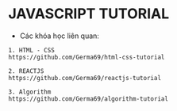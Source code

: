 # JAVASCRIPT TUTORIAL

- Các khóa học liên quan: 

```
1. HTML - CSS
https://github.com/Germa69/html-css-tutorial

2. REACTJS
https://github.com/Germa69/reactjs-tutorial 

3. Algorithm
https://github.com/Germa69/algorithm-tutorial
```



